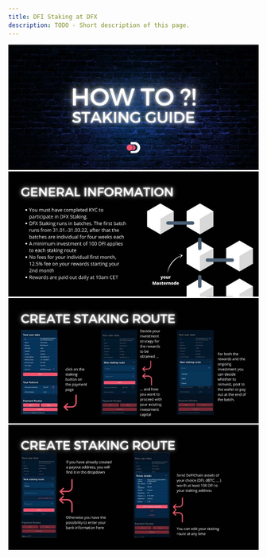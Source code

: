 ```yaml
---
title: DFI Staking at DFX
description: TODO - Short description of this page.
---
```


![](./../media/dfxstaking_EN_1.jpg)
![](./../media/dfxstaking_EN_2.jpg)
![](./../media/dfxstaking_EN_3.jpg)
![](./../media/dfxstaking_EN_4.jpg)
